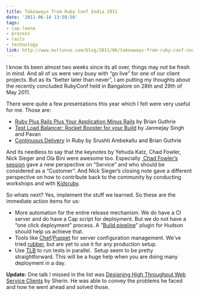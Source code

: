 ```yaml
---
title: Takeaways from Ruby Conf India 2011
date: '2011-06-14 13:58:56'
tags:
- cap-leena
- process
- rails
- technology
link: http://www.multunus.com/blog/2011/06/takeaways-from-ruby-conf-india-2011/
---
```


I know its been almost two weeks since its all over, things may not be fresh in mind. And all of us were very busy with “go live” for one of our client projects. But as its “better later than never”, I am putting my thoughts about the recently concluded RubyConf held in Bangalore on 28th and 29th of May 2011.

There were quite a few presentations this year which I felt were very useful for me. Those are:
- [Ruby Plus Rails Plus Your Application Minus Rails](http://rubyconfindia.org/2011/presentations/brianGuthrie-RubyPlusRailsPlusAppMinusRails.key) by Brian Guthrie
- [Test Load Balancer: Rocket Booster for your Build](http://rubyconfindia.org/2011/presentations/janmejay-TLB-rocketBoosterForYourBuild.pdf) by Janmejay Singh and Pavan
- [Continuous Delivery](http://rubyconfindia.org/2011/presentations/brianGuthrie-ContinuousDelivery.key) in Ruby by Srushti Ambekallu and Brian Guthrie

And its needless to say that the keynotes by Yehuda Katz, Chad Fowler, Nick Sieger and Ola Bini were awesome too. Especially
[ Chad Fowler’s session](http://rubyconfindia.org/2011/presentations/chadFowler-service.key) gave a new perspective on “Service” and who should be considered as a “Customer”. And Nick Sieger’s closing note gave a different perspective on how to contribute back to the community by conducting workshops and with [Kidsruby](http://kidsruby.com/).

So whats next? Yes, implement the stuff we learned. So these are the immediate action items for us:

- More automation for the entire release mechanism. We do have a CI server and do have a Cap script for deployment. But we do not have a “one click deployment” process. A ”[Build pipeline](http://www.google.com/url?sa=D&q=http://code.google.com/p/build-pipeline-plugin/)” plugin for Hudson should help us achieve that.
- Tools like [Chef](http://wiki.opscode.com/display/chef/Home)/[Puppet](http://www.puppetlabs.com/puppet/introduction/) for server configuration management. We’ve tried [rubber](https://github.com/wr0ngway/rubber/wiki), but are yet to use it for any production setup.
- Use [TLB](http://test-load-balancer.github.com/) to run tests in parallel.  Setup seem to be pretty straightforward. This will be a huge help when you are doing many deployment in a day.

**Update:** One talk I missed in the list was [Designing High Throughput Web Service Clients](http://rubyconfindia.org/2011/presentations/sherinC-DesigningHighThroughputWebServiceClients.key) by Sherin. He was able to convey the problems he faced and how he went ahead and solved those.
